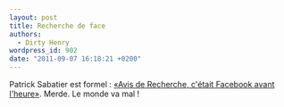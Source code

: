 ```yaml
---
layout: post
title: Recherche de face
authors:
  - Dirty Henry
wordpress_id: 902
date: "2011-09-07 16:18:21 +0200"
---
```


Patrick Sabatier est formel :
[«Avis de Recherche, c'était Facebook avant l'heure»](http://www.ozap.com/actu/patrick-sabatier-avis-de-recherche-c-etait-facebook-avant-l-heure/436169).
Merde. Le monde va mal !
